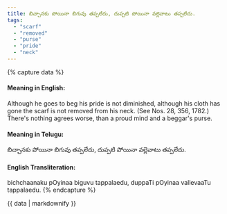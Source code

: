 ```yaml
---
title: బిచ్చానకు పోయినా బిగువు తప్పలేదు, దుప్పటి పోయినా వల్లెవాటు తప్పలేదు.
tags:
  - "scarf"
  - "removed"
  - "purse"
  - "pride"
  - "neck"
---
```


{% capture data %}
#### Meaning in English:
Although he goes to beg his pride is not diminished, although his cloth has gone the scarf is not removed from his neck.
(See Nos. 28, 356, 1782.)
There's nothing agrees worse, than a proud mind and a beggar's purse.

#### Meaning in Telugu:
బిచ్చానకు పోయినా బిగువు తప్పలేదు, దుప్పటి పోయినా వల్లెవాటు తప్పలేదు.

#### English Transliteration:
bichchaanaku pOyinaa biguvu tappalaedu, duppaTi pOyinaa vallevaaTu tappalaedu.
{% endcapture %}

{{ data | markdownify }}


